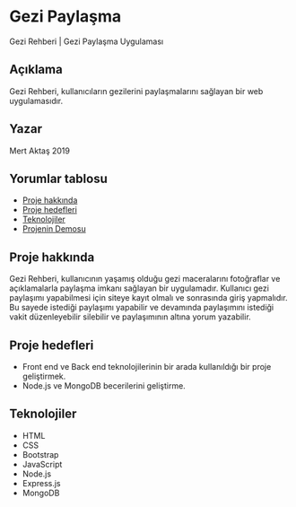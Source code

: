 # Gezi Paylaşma
Gezi Rehberi | Gezi Paylaşma Uygulaması

## Açıklama

Gezi Rehberi, kullanıcıların gezilerini paylaşmalarını sağlayan bir web uygulamasıdır.

## Yazar

Mert Aktaş 2019

## Yorumlar tablosu
* [Proje hakkında](#proje-hakkında)
* [Proje hedefleri](#proje-hedefleri)
* [Teknolojiler](#teknolojiler)
* [Projenin Demosu](https://gezinfo.herokuapp.com)

## Proje hakkında
Gezi Rehberi, kullanıcının yaşamış olduğu gezi maceralarını fotoğraflar ve açıklamalarla paylaşma imkanı sağlayan bir uygulamadır.
Kullanıcı gezi paylaşımı yapabilmesi için siteye kayıt olmalı ve sonrasında giriş yapmalıdır. Bu sayede istediği paylaşımı yapabilir ve devamında paylaşımını istediği vakit düzenleyebilir silebilir ve paylaşımının altına yorum yazabilir.

## Proje hedefleri
* Front end ve Back end teknolojilerinin bir arada kullanıldığı bir proje geliştirmek.
* Node.js ve MongoDB becerilerini geliştirme.


## Teknolojiler
* HTML
* CSS
* Bootstrap
* JavaScript
* Node.js
* Express.js
* MongoDB

